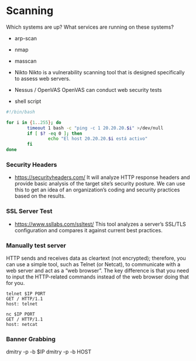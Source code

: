 # Scanning
Which systems are up?
What services are running on these systems?

- arp-scan
- nmap
- masscan



- Nikto
Nikto is a vulnerability scanning tool that is designed specifically to assess web servers.




- Nessus / OpenVAS
	OpenVAS can conduct web security tests



- shell script
```bash
#!/bin/bash

for i in {1..255}; do
        timeout 1 bash -c "ping -c 1 20.20.20.$i" >/dev/null
        if [ $? -eq 0 ]; then
                echo "El host 20.20.20.$i está activo"
        fi
done
```






### Security Headers

- <https://securityheaders.com/> It will analyze HTTP response headers and provide basic analysis of the target site’s security posture. We can use this to get an idea of an organization’s coding and security practices based on the results. 


### SSL Server Test
- <https://www.ssllabs.com/ssltest/> This tool analyzes a server’s SSL/TLS configuration and compares it against current best practices.




### Manually test server

HTTP sends and receives data as cleartext (not encrypted); therefore, you can use a simple tool, such as Telnet (or Netcat), to communicate with a web server and act as a “web browser”. The key difference is that you need to input the HTTP-related commands instead of the web browser doing that for you.

```
telnet $IP PORT
GET / HTTP/1.1
host: telnet
```

```
nc $IP PORT
GET / HTTP/1.1
host: netcat
```

### Banner Grabbing
dmitry -p -b $IP
dmitry -p -b HOST